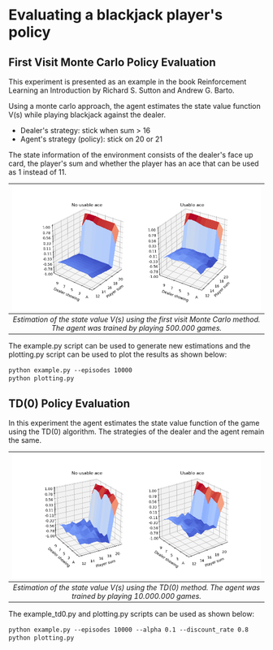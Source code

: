 # Evaluating a blackjack player's policy

## First Visit Monte Carlo Policy Evaluation
This experiment is presented as an example in the book Reinforcement Learning an Introduction by Richard S. Sutton and Andrew G. Barto.

Using a monte carlo approach, the agent estimates the state value function V(s) while playing blackjack against the dealer.

* Dealer's strategy: stick when sum > 16
* Agent's strategy (policy): stick on 20 or 21

The state information of the environment consists of the dealer's face up card, the player's sum and whether the player has an ace that can be used as 1 instead of 11.

| ![fvmc blackjack plots](fvmc_500000.png) |
|:--:|
| *Estimation of the state value V(s) using the first visit Monte Carlo method. The agent was trained by playing 500.000 games.* |

The example.py script can be used to generate new estimations and the plotting.py script can be used to plot the results as shown below:
```console
python example.py --episodes 10000
python plotting.py
```

## TD(0) Policy Evaluation
In this experiment the agent estimates the state value function of the game using the TD(0) algorithm. The strategies of the dealer and the agent remain the same.

| ![fvmc blackjack plots](td0_10^7.png) |
|:--:|
| *Estimation of the state value V(s) using the TD(0) method. The agent was trained by playing 10.000.000 games.* |

The example_td0.py and plotting.py scripts can be used as shown below:
```console
python example.py --episodes 10000 --alpha 0.1 --discount_rate 0.8
python plotting.py
```